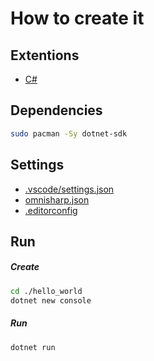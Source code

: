 # How to create it

## Extentions
- [C#](https://marketplace.visualstudio.com/items?itemName=ms-dotnettools.csharp)

## Dependencies
```bash
sudo pacman -Sy dotnet-sdk
```

## Settings
- [.vscode/settings.json](.vscode/settings.json)
- [omnisharp.json](omnisharp.json)
- [.editorconfig](.editorconfig)

## Run
##### Create
```bash
cd ./hello_world
dotnet new console
```
##### Run
```bash
dotnet run
```
